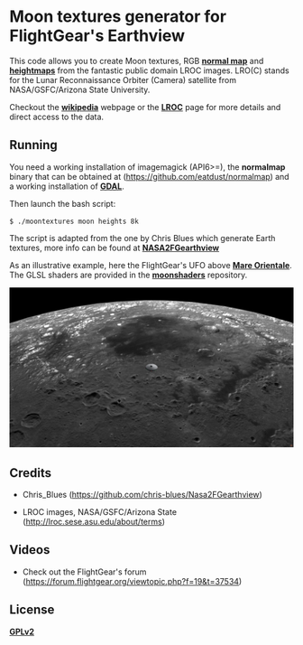 
Moon textures generator for FlightGear's Earthview
===

This code allows you to create Moon textures, RGB [**normal
map**](https://en.wikipedia.org/wiki/Normal_mapping) and
[**heightmaps**](https://en.wikipedia.org/wiki/Heightmap) from the
fantastic public domain LROC images. LRO(C) stands for the Lunar
Reconnaissance Orbiter (Camera) satellite from NASA/GSFC/Arizona State
University.

Checkout the
[**wikipedia**](https://en.wikipedia.org/wiki/Lunar_Reconnaissance_Orbiter)
webpage or the [**LROC**](http://lroc.sese.asu.edu/) page for more
details and direct access to the data.


Running
---

You need a working installation of imagemagick (API6>=), the
**normalmap** binary that can be obtained at
(https://github.com/eatdust/normalmap) and a working installation of
[**GDAL**](https://gdal.org/).

Then launch the bash script:

    $ ./moontextures moon heights 8k

The script is adapted from the one by Chris Blues which generate Earth
textures, more info can be found at
[**NASA2FGearthview**](https://github.com/chris-blues/Nasa2FGearthview)

As an illustrative example, here the FlightGear's UFO above [**Mare
Orientale**](https://en.wikipedia.org/wiki/Mare_Orientale). The GLSL
shaders are provided in the
[**moonshaders**](https://github.com/eatdust/moonshaders) repository.

![orientale](/docs/orientale.png?raw=true)



Credits
---

* Chris_Blues (https://github.com/chris-blues/Nasa2FGearthview)

* LROC images, NASA/GSFC/Arizona State (http://lroc.sese.asu.edu/about/terms)

Videos
---

* Check out the FlightGear's forum (https://forum.flightgear.org/viewtopic.php?f=19&t=37534)

License
---

[**GPLv2**](http://www.gnu.org/licenses/old-licenses/gpl-2.0.html)
